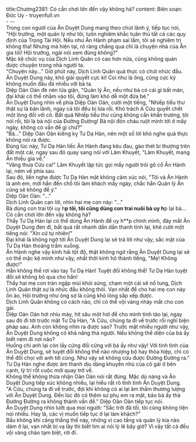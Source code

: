 title:Chương2381: Có cần chơi lớn đến vậy không hả?
content:
Biên soạn: Đức Uy - truyenfull.vn<br>- --<br>Trong con ngươi của Ân Duyệt Dung mang theo chút lãnh ý, tiếp tục nói, "Hội trưởng, một quản lý như tôi, luôn nghiêm khắc tuân thủ tất cả các quy định của Trọng Tài Hội. Nếu như Ân Hành phạm sai lầm, tôi sẽ nghiêm trị không tha! Nhưng mà hiện tại, rõ ràng chẳng qua chỉ là chuyện nhà của Ân gia tôi! Hội trưởng, ngài nói xem đúng không?"<br>Mặc kệ chức vụ của Dịch Linh Quân có cao hơn nữa, cũng không quản được chuyện trong nhà người ta.<br>"Chuyện này..." Giờ phút này, Dịch Linh Quân quả thực có chút nhức đầu. Ân Duyệt Dung này, khó giải quyết cực kì! Coi như là ông, cũng cực kỳ không muốn đấu đá nhiều với bà ta.<br>Diệp Oản Oản đè nén lửa giận, "Quản lý Ân, nếu như bà có cái gì bất mãn, đại khái có thể nhằm vào tôi, đừng làm khó dễ một đứa bé."<br>Ân Duyệt Dung nhìn về phía Diệp Oản Oản, cười một tiếng, "Nhiếp tiểu thư thật sự là bản lãnh, ngay cả tôi đều bị lừa rồi. Khó trách A Cửu quyết chết một lòng đối với cô. Bất quá Nhiếp tiểu thư cũng không cần khẩn trương, tôi nói rồi, tôi là bà nội của Đường Đường! Bà nội đón cháu ruột mình tới ở mấy ngày, không có vấn đề gì chứ?"<br>"Bà..." Diệp Oản Oản kiêng kỵ Tư Dạ Hàn, nên một số lời khó nghe quả thực không nói ra được.<br>Đúng lúc này, Tư Dạ Hàn liếc Ân Hành đang kêu đau, gào thét bi thương trên đất một cái, ngay sau đó quay sang nói với Lâm Khuyết, "Lâm Khuyết, mang Ân thiếu gia về."<br>"Vâng thưa Cửu ca!" Lâm Khuyết lập tức gọi mấy người trói gô cổ Ân Hành lại, ném về phía sau.<br>Sau đó, liền nghe được Tư Dạ Hàn mặt không cảm xúc nói, "Tôi và Ân Hành là anh em, mời hắn đến chỗ tôi làm khách mấy ngày, chắc hẳn Quản lý Ân cũng sẽ không để ý."<br>Diệp Oản Oản: "..."<br>Dịch Linh Quân cạn lời, nhìn hai mẹ con này: "..."<br>Bà dùng con trai tôi uy h**p tôi, tôi cũng dùng con trai nuôi bà uy h**p lại bà... Có cần chơi lớn đến vậy không hả?<br>Thấy Tư Dạ Hàn lại có thể dùng Ân Hành để uy h**p chính mình, đáy mắt Ân Duyệt Dung đen đi, bất quá rất nhanh dần dần thanh tỉnh lại, khẽ cười một tiếng nói: "Xin cứ tự nhiên!"<br>Đại khái là không ngờ tới Ân Duyệt Dung lại sẽ trả lời như vậy, sắc mặt của Tư Dạ Hàn thoáng trầm xuống.<br>Ân Hành nghe vậy kinh hãi tột độ, thật không ngờ rằng Ân Duyệt Dung lại sẽ có thể mặc kệ mình như vậy, nhất thời kinh hô thành tiếng, "Mẹ! Không được!"<br>Hắn không thể rơi vào tay Tư Dạ Hàn! Tuyệt đối không thể! Tư Dạ Hàn tuyệt đối sẽ không bỏ qua cho hắn!<br>Thấy hai mẹ con tràn ngập mùi khói súng, chạm một cái sẽ nổ tung, Dịch Linh Quân thật sự là nhức đầu không thôi. Vạn nhất để cho hai mẹ con này ồn ào, Hội trưởng như ông sợ là cũng khó lòng sắp xếp được.<br>Dịch Linh Quân không có cách nào, chỉ có thể vội vàng nháy mắt cho con gái.<br>Diệp Oản Oản hơi nhíu mày, hít sâu một hơi để cho mình tỉnh táo lại, ngay sau đó đi tới trước mặt Tư Dạ Hàn, "A Cửu, chúng ta đi về trước rồi nghĩ biện pháp sau. Anh còn không nhìn ra được sao? Trước mặt nhiều người như vậy, Ân Duyệt Dung không có khả năng thả người. Nếu không thể diện của bà ấy biết ném đi nơi nào?<br>Huống chi anh lại còn lấy cứng đối cứng với bà ấy như vậy! Với tính tình của Ân Duyệt Dung, sẽ tuyệt đối không thể nào nhượng bộ hay thỏa hiệp, chỉ có thể đối chọi với anh tới cùng. Như vậy sẽ không cứu được Đường Đường ra."<br>Tư Dạ Hàn nghe được âm thanh dịu dàng khuyên nhủ của cô gái ở bên cạnh, lý trí rốt cuộc mới quay trở về.<br>Không thể không thừa nhận Oản Oản nói rất đúng. Mặc dù nàng và Ân Duyệt Dung tiếp xúc không nhiều, lại hiểu rất rõ tính tình Ân Duyệt Dung.<br>"A Cửu, chúng ta đi về trước, đợi khi không có ai lại âm thầm thương lượng với Ân Duyệt Dung. Đến lúc đó có thêm sư phụ em ra mặt, bảo bà ấy thả Đường Đường ra không thành vấn đề." Diệp Oản Oản tiếp tục nói.<br>Ân Duyệt Dung nhìn lướt qua mọi người: "Sắc trời đã tối, tôi cũng không tiện nói nhiều. Hay là, các vị muốn tiếp tục ở lại làm khách?"<br>Bầu không khí căng thẳng thế này, những vị cao tầng và quản lý kia nào dám ở lại, vạn nhất bị vạ lây thì biết tìm ai nói lý lẽ bây giờ? Vì vậy tất cả đều vội vàng chào tạm biệt, rời đi.
